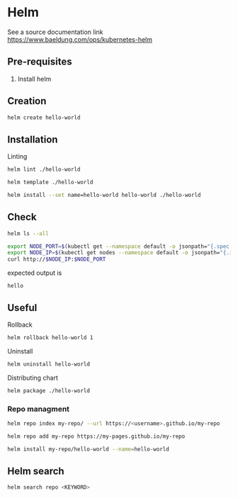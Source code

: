 # Helm

See a source documentation link https://www.baeldung.com/ops/kubernetes-helm

## Pre-requisites

1. Install helm

## Creation

```bash
helm create hello-world
```

## Installation

Linting
```bash
helm lint ./hello-world
```


```bash
helm template ./hello-world
```


```bash
helm install --set name=hello-world hello-world ./hello-world
```

## Check

```bash
helm ls --all
```

```bash
export NODE_PORT=$(kubectl get --namespace default -o jsonpath="{.spec.ports[0].nodePort}" services hello-world)
export NODE_IP=$(kubectl get nodes --namespace default -o jsonpath="{.items[0].status.addresses[0].address}")
curl http://$NODE_IP:$NODE_PORT
```

expected output is

```text
hello
```

## Useful

Rollback
```bash
helm rollback hello-world 1
```

Uninstall
```bash
helm uninstall hello-world
```

Distributing chart
```bash
helm package ./hello-world
```

### Repo managment


```bash
helm repo index my-repo/ --url https://<username>.github.io/my-repo
```

```bash
helm repo add my-repo https://my-pages.github.io/my-repo
```

```bash
helm install my-repo/hello-world --name=hello-world
```


## Helm search

```bash
helm search repo <KEYWORD>
```
